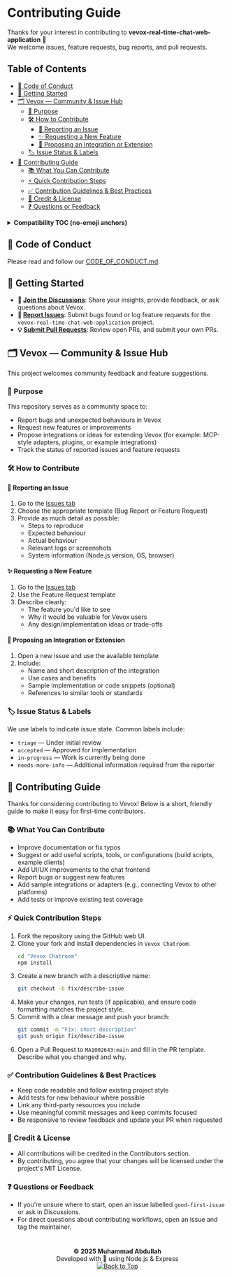 # Contributing Guide

Thanks for your interest in contributing to **vevox-real-time-chat-web-application** 🎉  
We welcome issues, feature requests, bug reports, and pull requests.

## Table of Contents

- [📜 Code of Conduct](#code-of-conduct)
- [🧭 Getting Started](#getting-started)
- [🗂️ Vevox — Community & Issue Hub](#vevox--community--issue-hub)
  - [🎯 Purpose](#purpose)
  - [🛠️ How to Contribute](#how-to-contribute)
    - [🐞 Reporting an Issue](#reporting-an-issue)
    - [✨ Requesting a New Feature](#requesting-a-new-feature)
    - [🔌 Proposing an Integration or Extension](#proposing-an-integration-or-extension)
  - [🏷️ Issue Status & Labels](#issue-status--labels)
- [🙌 Contributing Guide](#contributing-guide)
  - [📚 What You Can Contribute](#what-you-can-contribute)
  - [⚡ Quick Contribution Steps](#quick-contribution-steps)
  - [✅ Contribution Guidelines & Best Practices](#contribution-guidelines--best-practices)
  - [📝 Credit & License](#credit--license)
  - [❓ Questions or Feedback](#questions-or-feedback)

<details>
<summary><strong>Compatibility TOC (no-emoji anchors)</strong></summary>

- [Code of Conduct](#code-of-conduct)
- [Getting Started](#getting-started)
- [Vevox — Community & Issue Hub](#vevox---community--issue-hub)
  - [Purpose](#purpose)
  - [How to Contribute](#how-to-contribute)
    - [Reporting an Issue](#reporting-an-issue)
    - [Requesting a New Feature](#requesting-a-new-feature)
    - [Proposing an Integration or Extension](#proposing-an-integration-or-extension)
  - [Issue Status & Labels](#issue-status--labels)
- [Contributing Guide](#contributing-guide)
  - [What You Can Contribute](#what-you-can-contribute)
  - [Quick Contribution Steps](#quick-contribution-steps)
  - [Contribution Guidelines & Best Practices](#contribution-guidelines--best-practices)
  - [Credit & License](#credit--license)
  - [Questions or Feedback](#questions-or-feedback)

</details>

## 📜 Code of Conduct

Please read and follow our [CODE_OF_CONDUCT.md](CODE_OF_CONDUCT.md).

## 🧭 Getting Started

- **💬 [Join the Discussions](https://github.com/MA1002643/vevox-real-time-chat-web-application/discussions)**: Share your insights, provide feedback, or ask questions about Vevox.
- **🐛 [Report Issues](https://github.com/MA1002643/vevox-real-time-chat-web-application/issues)**: Submit bugs found or log feature requests for the `vevox-real-time-chat-web-application` project.
- **💡 [Submit Pull Requests](https://github.com/MA1002643/vevox-real-time-chat-web-application/pulls)**: Review open PRs, and submit your own PRs.

## 🗂️ Vevox — Community & Issue Hub

This project welcomes community feedback and feature suggestions.

### 🎯 Purpose

This repository serves as a community space to:

- Report bugs and unexpected behaviours in Vevox
- Request new features or improvements
- Propose integrations or ideas for extending Vevox (for example: MCP-style adapters, plugins, or example integrations)
- Track the status of reported issues and feature requests

### 🛠️ How to Contribute

#### 🐞 Reporting an Issue

1. Go to the [Issues tab](https://github.com/MA1002643/vevox-real-time-chat-web-application/issues/new)
2. Choose the appropriate template (Bug Report or Feature Request)
3. Provide as much detail as possible:
   - Steps to reproduce
   - Expected behaviour
   - Actual behaviour
   - Relevant logs or screenshots
   - System information (Node.js version, OS, browser)

#### ✨ Requesting a New Feature

1. Go to the [Issues tab](https://github.com/MA1002643/vevox-real-time-chat-web-application/issues/new)
2. Use the Feature Request template
3. Describe clearly:
   - The feature you'd like to see
   - Why it would be valuable for Vevox users
   - Any design/implementation ideas or trade-offs

#### 🔌 Proposing an Integration or Extension

1. Open a new issue and use the available template
2. Include:
   - Name and short description of the integration
   - Use cases and benefits
   - Sample implementation or code snippets (optional)
   - References to similar tools or standards

### 🏷️ Issue Status & Labels

We use labels to indicate issue state. Common labels include:

- `triage` — Under initial review
- `accepted` — Approved for implementation
- `in-progress` — Work is currently being done
- `needs-more-info` — Additional information required from the reporter

## 🙌 Contributing Guide

Thanks for considering contributing to Vevox! Below is a short, friendly guide to make it easy for first-time contributors.

### 📚 What You Can Contribute

- Improve documentation or fix typos
- Suggest or add useful scripts, tools, or configurations (build scripts, example clients)
- Add UI/UX improvements to the chat frontend
- Report bugs or suggest new features
- Add sample integrations or adapters (e.g., connecting Vevox to other platforms)
- Add tests or improve existing test coverage

### ⚡ Quick Contribution Steps

1. Fork the repository using the GitHub web UI.
2. Clone your fork and install dependencies in `Vevox Chatroom`:
   ```bash
   cd "Vevox Chatroom"
   npm install
   ```
3. Create a new branch with a descriptive name:
   ```bash
   git checkout -b fix/describe-issue
   ```
4. Make your changes, run tests (if applicable), and ensure code formatting matches the project style.
5. Commit with a clear message and push your branch:
   ```bash
   git commit -m "Fix: short description"
   git push origin fix/describe-issue
   ```
6. Open a Pull Request to `MA1002643:main` and fill in the PR template. Describe what you changed and why.

### ✅ Contribution Guidelines & Best Practices

- Keep code readable and follow existing project style
- Add tests for new behaviour where possible
- Link any third-party resources you include
- Use meaningful commit messages and keep commits focused
- Be responsive to review feedback and update your PR when requested

### 📝 Credit & License

- All contributions will be credited in the Contributors section.
- By contributing, you agree that your changes will be licensed under the project's MIT License.

### ❓ Questions or Feedback

- If you're unsure where to start, open an issue labelled `good-first-issue` or ask in Discussions.
- For direct questions about contributing workflows, open an issue and tag the maintainer.

#

<p align="center">
  <strong>© 2025 Muhammad Abdullah</strong><br>
  Developed with 💙 using Node.js & Express<br>
  <a href="#top"><img alt="Back to Top" src="https://img.shields.io/badge/Back_to_Top-0A0A0A?style=for-the-badge">
</a>
</p>
